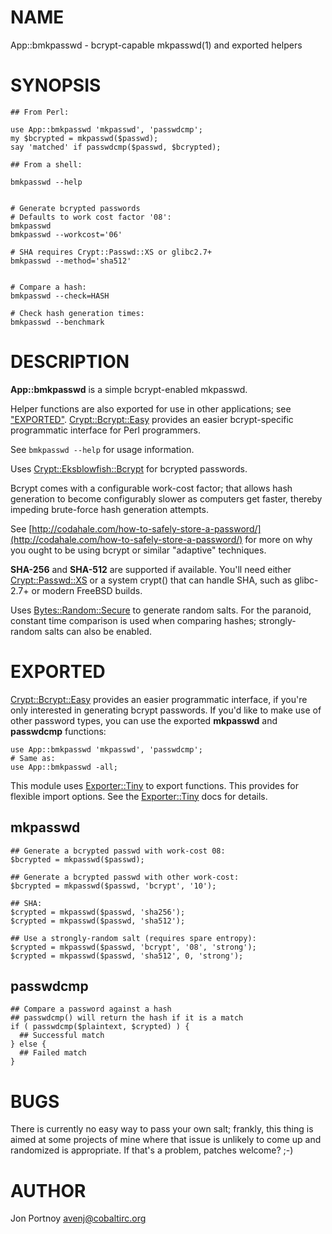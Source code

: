 # NAME

App::bmkpasswd - bcrypt-capable mkpasswd(1) and exported helpers

# SYNOPSIS

    ## From Perl:

    use App::bmkpasswd 'mkpasswd', 'passwdcmp';
    my $bcrypted = mkpasswd($passwd);
    say 'matched' if passwdcmp($passwd, $bcrypted);

    ## From a shell:

    bmkpasswd --help
    

    # Generate bcrypted passwords
    # Defaults to work cost factor '08':
    bmkpasswd
    bmkpasswd --workcost='06'

    # SHA requires Crypt::Passwd::XS or glibc2.7+
    bmkpasswd --method='sha512'
    

    # Compare a hash:
    bmkpasswd --check=HASH

    # Check hash generation times:
    bmkpasswd --benchmark

# DESCRIPTION

__App::bmkpasswd__ is a simple bcrypt-enabled mkpasswd. 

Helper functions are also exported for use in other applications; see
["EXPORTED"](#EXPORTED).
[Crypt::Bcrypt::Easy](http://search.cpan.org/perldoc?Crypt::Bcrypt::Easy) provides an easier bcrypt-specific
programmatic interface for Perl programmers.

See `bmkpasswd --help` for usage information.

Uses [Crypt::Eksblowfish::Bcrypt](http://search.cpan.org/perldoc?Crypt::Eksblowfish::Bcrypt) for bcrypted passwords.

Bcrypt comes with a configurable work-cost factor; that allows hash generation 
to become configurably slower as computers get faster, thereby 
impeding brute-force hash generation attempts.

See [http://codahale.com/how-to-safely-store-a-password/](http://codahale.com/how-to-safely-store-a-password/) for more 
on why you ought to be using bcrypt or similar "adaptive" techniques.

__SHA-256__ and __SHA-512__ are supported if available. You'll need 
either [Crypt::Passwd::XS](http://search.cpan.org/perldoc?Crypt::Passwd::XS) or a system crypt() that can handle SHA, 
such as glibc-2.7+ or modern FreeBSD builds.

Uses [Bytes::Random::Secure](http://search.cpan.org/perldoc?Bytes::Random::Secure) to generate random salts. For the paranoid,
constant time comparison is used when comparing hashes; strongly-random salts
can also be enabled.

# EXPORTED

[Crypt::Bcrypt::Easy](http://search.cpan.org/perldoc?Crypt::Bcrypt::Easy) provides an easier programmatic interface, if you're
only interested in generating bcrypt passwords.  If you'd like to make use of
other password types, you can use the exported __mkpasswd__ and __passwdcmp__
functions:

    use App::bmkpasswd 'mkpasswd', 'passwdcmp';
    # Same as:
    use App::bmkpasswd -all;

This module uses [Exporter::Tiny](http://search.cpan.org/perldoc?Exporter::Tiny) to export functions. This provides for
flexible import options. See the [Exporter::Tiny](http://search.cpan.org/perldoc?Exporter::Tiny) docs for details.

## mkpasswd

    ## Generate a bcrypted passwd with work-cost 08:
    $bcrypted = mkpasswd($passwd);

    ## Generate a bcrypted passwd with other work-cost:
    $bcrypted = mkpasswd($passwd, 'bcrypt', '10');

    ## SHA:
    $crypted = mkpasswd($passwd, 'sha256');
    $crypted = mkpasswd($passwd, 'sha512');

    ## Use a strongly-random salt (requires spare entropy):
    $crypted = mkpasswd($passwd, 'bcrypt', '08', 'strong');
    $crypted = mkpasswd($passwd, 'sha512', 0, 'strong');

## passwdcmp

    ## Compare a password against a hash
    ## passwdcmp() will return the hash if it is a match
    if ( passwdcmp($plaintext, $crypted) ) {
      ## Successful match
    } else {
      ## Failed match
    }

# BUGS

There is currently no easy way to pass your own salt; frankly, 
this thing is aimed at some projects of mine where that issue is 
unlikely to come up and randomized is appropriate. If that's a problem, 
patches welcome? ;-)

# AUTHOR

Jon Portnoy <avenj@cobaltirc.org>
